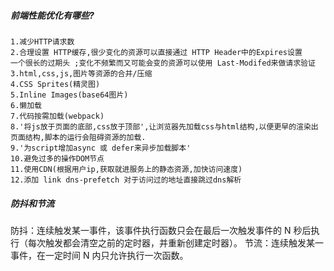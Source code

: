 ##### 前端性能优化有哪些?
```
1.减少HTTP请求数
2.合理设置 HTTP缓存,很少变化的资源可以直接通过 HTTP Header中的Expires设置
一个很长的过期头 ;变化不频繁而又可能会变的资源可以使用 Last-Modifed来做请求验证
3.html,css,js,图片等资源的合并/压缩
4.CSS Sprites(精灵图)
5.Inline Images(base64图片)
6.懒加载
7.代码按需加载(webpack)
8.'将js放于页面的底部,css放于顶部',让浏览器先加载css与html结构,以便更早的渲染出
页面结构,脚本的运行会阻碍资源的加载.
9.'为script增加async 或 defer来异步加载脚本'
10.避免过多的操作DOM节点
11.使用CDN(根据用户ip,获取就进服务上的静态资源,加快访问速度)
12.添加 link dns-prefetch 对于访问过的地址直接跳过dns解析
```

##### 防抖和节流
防抖：连续触发某一事件，该事件执行函数只会在最后一次触发事件的 N 秒后执行（每次触发都会清空之前的定时器，并重新创建定时器）。
节流：连续触发某一事件，在一定时间 N 内只允许执行一次函数。